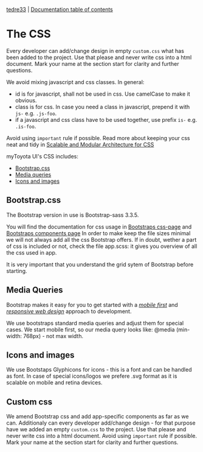 [tedre33](http://ux.netgroupdigital.com/tedre33/) | [Documentation table of contents](TOC.md)

# The CSS

Every developer can add/change design in empty `custom.css` what has been added to the project. Use that please and never write css into a html document. Mark your name at the section start for clarity and further questions.

We avoid mixing javascript and css classes. In general:

* id is for javascript, shall not be used in css. Use camelCase to make it obvious.
* class is for css. In case you need a class in javascript, prepend it with `js-` e.g. `.js-foo`.
* if a javascript and css class have to be used together, use prefix `is-` e.g. `.is-foo`.

Avoid using `important` rule if possible. Read more about keeping your css neat and tidy in [Scalable and Modular Architecture for CSS](https://smacss.com/)

myToyota UI's CSS includes:

* [Bootstrap.css](#bootstrapcss)
* [Media queries](#media-queries)
* [Icons and images](#icons-images)

## Bootstrap.css

The Bootstrap version in use is Bootstrap-sass 3.3.5.

You will find the documentation for css usage in [Bootstraps css-page](http://getbootstrap.com/css/) and [Bootstraps components page](http://getbootstrap.com/components/)
In order to make keep the file sizes minimal we will not always add all the css Bootstrap offers. If in doubt, wether a part of css is included or not, check the file app.scss: it gives you overview of all the css used in app.

It is very important that you understand the grid sytem of Bootstrap before starting.

## Media Queries

Bootstrap makes it easy for you to get started with a
[_mobile first_](http://www.lukew.com/presos/preso.asp?26) and [_responsive web
design_](http://www.alistapart.com/articles/responsive-web-design/) approach to
development.

We use bootstraps standard media queries and adjust them for special cases. We start mobile first, so our media query looks like: @media (min-width: 768px) - not max width.

## Icons and images

We use Bootstaps Glyphicons for icons - this is a font and can be handled as font. In case of special icons/logos we prefere .svg format as it is scalable on mobile and retina devices.

## Custom css

We amend Bootstrap css and add app-specific components as far as we can. Additionaly can every developer add/change design - for that purpose have we added an empty `custom.css` to the project. Use that please and never write css into a html document. Avoid using `important` rule if possible. Mark your name at the section start for clarity and further questions.
